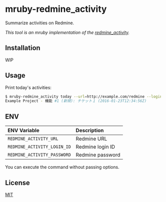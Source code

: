 # mruby-redmine_activity

Summarize activities on Redmine.

*This tool is an mruby implementation of the [redmine_activity](https://github.com/emsk/redmine_activity).*

## Installation

WIP

## Usage

Print today's activities:

```sh
$ mruby-redmine_activity today --url=http://example.com/redmine --login-id=admin --password=pass
Example Project - 機能 #1 (新規): チケット１ (2016-01-23T12:34:56Z)
```

## ENV

| ENV Variable | Description |
| :----------- | :---------- |
| `REDMINE_ACTIVITY_URL` | Redmine URL |
| `REDMINE_ACTIVITY_LOGIN_ID` | Redmine login ID |
| `REDMINE_ACTIVITY_PASSWORD` | Redmine password |

You can execute the command without passing options.

## License

[MIT](LICENSE)
